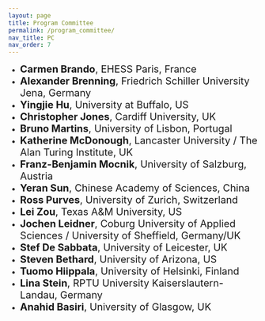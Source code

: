 ```yaml
---
layout: page
title: Program Committee
permalink: /program_committee/
nav_title: PC
nav_order: 7
---
```


<!--
* <span style="font-size:20px;"><strong>Andrea Ballatore</strong>, King’s College London, UK 
* <span style="font-size:20px;"><strong>Tao Cheng</strong>, UCL, UK</span> -->
* <span style="font-size:20px;"><strong>Carmen Brando</strong>, EHESS Paris, France</span>
* <span style="font-size:20px;"><strong>Alexander Brenning</strong>, Friedrich Schiller University Jena, Germany</span>
* <span style="font-size:20px;"><strong>Yingjie Hu</strong>, University at Buffalo, US</span>
* <span style="font-size:20px;"><strong>Christopher Jones</strong>, Cardiff University, UK</span>
* <span style="font-size:20px;"><strong>Bruno Martins</strong>, University of Lisbon, Portugal</span>
* <span style="font-size:20px;"><strong>Katherine McDonough</strong>, Lancaster University / The Alan Turing Institute, UK</span>
* <span style="font-size:20px;"><strong>Franz-Benjamin Mocnik</strong>, University of Salzburg, Austria </span>
* <span style="font-size:20px;"><strong>Yeran Sun</strong>, Chinese Academy of Sciences, China</span>
* <span style="font-size:20px;"><strong>Ross Purves</strong>, University of Zurich, Switzerland </span>
* <span style="font-size:20px;"><strong>Lei Zou</strong>, Texas A&M University, US</span>
* <span style="font-size:20px;"><strong>Jochen Leidner</strong>, Coburg University of Applied Sciences / University of Sheffield, Germany/UK</span> 
* <span style="font-size:20px;"><strong>Stef De Sabbata</strong>, University of Leicester, UK</span>
* <span style="font-size:20px;"><strong>Steven Bethard</strong>, University of Arizona, US</span>
* <span style="font-size:20px;"><strong>Tuomo Hiippala</strong>, University of Helsinki, Finland</span>
* <span style="font-size:20px;"><strong>Lina Stein</strong>, RPTU University Kaiserslautern-Landau, Germany</span>
* <span style="font-size:20px;"><strong>Anahid Basiri</strong>, University of Glasgow, UK</span>



<!--
* <span style="font-size:20px;"><strong>May Yuan</strong>, University of Texas at Dallas, US</span>
* <span style="font-size:20px;"><strong>René Westerholt</strong>, Dortmund University, Germany</span>
* <span style="font-size:20px;"><strong>Zhiyong Zhou</strong>, University of Zurich, Switzerland</span>
* <span style="font-size:20px;"><strong>Lei Zou</strong>, Texas A&M University, US</span>
 -->




